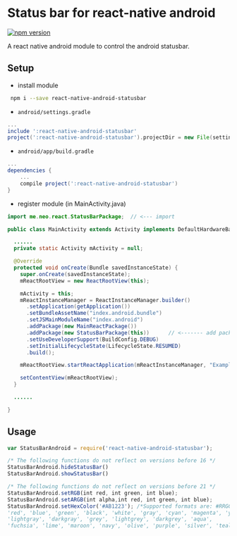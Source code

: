 # Status bar for react-native android

[![npm version](https://badge.fury.io/js/react-native-android-statusbar.svg)](https://badge.fury.io/js/react-native-android-statusbar)

A react native android module to control the android statusbar.

## Setup

* install module

```bash
 npm i --save react-native-android-statusbar
```

* `android/settings.gradle`

```gradle
...
include ':react-native-android-statusbar'
project(':react-native-android-statusbar').projectDir = new File(settingsDir, '../node_modules/react-native-android-statusbar')
```

* `android/app/build.gradle`

```gradle
...
dependencies {
    ...
    compile project(':react-native-android-statusbar')
}
```

* register module (in MainActivity.java)

```java
import me.neo.react.StatusBarPackage;  // <--- import

public class MainActivity extends Activity implements DefaultHardwareBackBtnHandler {

  ......
  private static Activity mActivity = null;

  @Override
  protected void onCreate(Bundle savedInstanceState) {
    super.onCreate(savedInstanceState);
    mReactRootView = new ReactRootView(this);

    mActivity = this;
    mReactInstanceManager = ReactInstanceManager.builder()
      .setApplication(getApplication())
      .setBundleAssetName("index.android.bundle")
      .setJSMainModuleName("index.android")
      .addPackage(new MainReactPackage())
      .addPackage(new StatusBarPackage(this))      // <------- add package, the 'this' is super important
      .setUseDeveloperSupport(BuildConfig.DEBUG)
      .setInitialLifecycleState(LifecycleState.RESUMED)
      .build();

    mReactRootView.startReactApplication(mReactInstanceManager, "ExampleRN", null);

    setContentView(mReactRootView);
  }

  ......

}
```

## Usage

```js
var StatusBarAndroid = require('react-native-android-statusbar');

/* The following functions do not reflect on versions before 16 */
StatusBarAndroid.hideStatusBar()
StatusBarAndroid.showStatusBar()

/* The following functions do not reflect on versions before 21 */
StatusBarAndroid.setRGB(int red, int green, int blue);
StatusBarAndroid.setARGB(int alpha,int red, int green, int blue);
StatusBarAndroid.setHexColor('#AB1223'); /*Supported formats are: #RRGGBB #AARRGGBB or :
'red', 'blue', 'green', 'black', 'white', 'gray', 'cyan', 'magenta', 'yellow',
'lightgray', 'darkgray', 'grey', 'lightgrey', 'darkgrey', 'aqua',
'fuchsia', 'lime', 'maroon', 'navy', 'olive', 'purple', 'silver', 'teal'.*/


```
